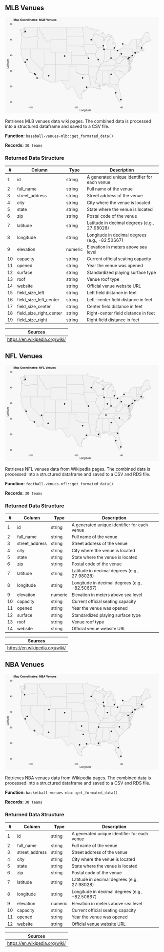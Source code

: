 
## MLB Venues

![Missing Values](../../output/tables/mlb_venues_map_plot.png)

 Retrieves MLB venues data wiki pages. The combined data is processed into a structured dataframe and saved to a CSV file. 

**Function:** `baseball-venues-mlb::get_formated_data()` 

**Records:** `30 teams`

### Returned Data Structure

| # | Column | Type | Description |
|----|--------|------|-------------|
| 1 | id | string | A generated unique identifier for each venue |
| 2 | full_name | string | Full name of the venue |
| 3 | street_address | string | Street address of the venue |
| 4 | city | string | City where the venue is located |
| 5 | state | string | State where the venue is located |
| 6 | zip | string | Postal code of the venue |
| 7 | latitude | string | Latitude in decimal degrees (e.g., 27.98028) |
| 8 | longitude | string | Longitude in decimal degrees (e.g., -82.50667) |
| 9 | elevation | numeric | Elevation in meters above sea level |
| 10 | capacity | string | Current official seating capacity |
| 11 | opened | string | Year the venue was opened |
| 12 | surface | string | Standardized playing surface type |
| 13 | roof | string | Venue roof type |
| 14 | website | string | Official venue website URL |
| 15 | field_size_left | string | Left field distance in feet |
| 16 | field_size_left_center | string | Left-center field distance in feet |
| 17 | field_size_center | string | Center field distance in feet |
| 18 | field_size_right_center | string | Right-center field distance in feet |
| 19 | field_size_right | string | Right field distance in feet |

| Sources |
|--------|
| https://en.wikipedia.org/wiki/ |

## NFL Venues

![Missing Values](../../output/tables/nfl_venues_map_plot.png)

 Retrieves NFL venues data from Wikipedia pages. The combined data is processed into a structured dataframe and saved to a CSV and RDS file. 

**Function:** `football-venues-nfl::get_formated_data()` 

**Records:** `30 teams`

### Returned Data Structure

| # | Column | Type | Description |
|----|--------|------|-------------|
| 1 | id | string | A generated unique identifier for each venue |
| 2 | full_name | string | Full name of the venue |
| 3 | street_address | string | Street address of the venue |
| 4 | city | string | City where the venue is located |
| 5 | state | string | State where the venue is located |
| 6 | zip | string | Postal code of the venue |
| 7 | latitude | string | Latitude in decimal degrees (e.g., 27.98028) |
| 8 | longitude | string | Longitude in decimal degrees (e.g., -82.50667) |
| 9 | elevation | numeric | Elevation in meters above sea level |
| 10 | capacity | string | Current official seating capacity |
| 11 | opened | string | Year the venue was opened |
| 12 | surface | string | Standardized playing surface type |
| 13 | roof | string | Venue roof type |
| 14 | website | string | Official venue website URL |

| Sources |
|--------|
| https://en.wikipedia.org/wiki/ |


## NBA Venues

![Missing Values](../../output/tables/nba_venues_map_plot.png)

 Retrieves NBA venues data from Wikipedia pages. The combined data is processed into a structured dataframe and saved to a CSV and RDS file. 

**Function:** `basketball-venues-nba::get_formated_data()` 

**Records:** `30 teams`

### Returned Data Structure

| # | Column | Type | Description |
|----|--------|------|-------------|
| 1 | id | string | A generated unique identifier for each venue |
| 2 | full_name | string | Full name of the venue |
| 3 | street_address | string | Street address of the venue |
| 4 | city | string | City where the venue is located |
| 5 | state | string | State where the venue is located |
| 6 | zip | string | Postal code of the venue |
| 7 | latitude | string | Latitude in decimal degrees (e.g., 27.98028) |
| 8 | longitude | string | Longitude in decimal degrees (e.g., -82.50667) |
| 9 | elevation | numeric | Elevation in meters above sea level |
| 10 | capacity | string | Current official seating capacity |
| 11 | opened | string | Year the venue was opened |
| 12 | website | string | Official venue website URL |

| Sources |
|--------|
| https://en.wikipedia.org/wiki/ |

